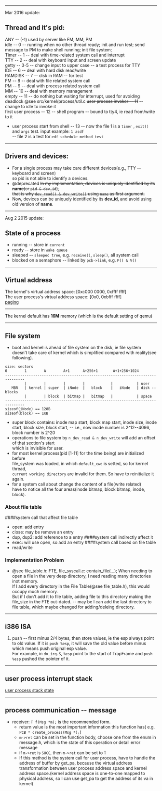 -----------------------------

Mar 2016 update:

## Thread and it's pid:  
ANY -- (-1) used by server like FM, MM, PM  
idle -- 0  -- running when no other thread ready; init and run test;
send message to PM to make shell running; init file system;  
Timer -- 1  -- deal with time-related system call and interrupt  
TTY -- 2  -- deal with keyboard input and screen update  
getty -- 3-5  -- change input to upper case -- a test process for TTY  
IDE -- 6  -- deal with hard disk read/write  
RAMDISK -- 7  -- disk in RAM -- for test  
FM -- 8  -- deal with file related system call  
PM -- 9  -- deal with process related system call  
MM -- 10  -- deal with memory management  
empty -- 11 -- do nothing but waiting for interrupt, used for avoiding deadlock @see src/kernel/process/util.c
~~user process invoker -- 11~~ -- change to idle to invoke it  
first user process -- 12  -- shell program -- bound to tty4, ie read from/write to it  
- user process start from shell -- 13
-- now the file 1 is a `timer` , `exit()` and `args` test. input example: `1 asdf`  
-- file 2 is a test for `edf schedule method test`

-------------

## Drivers and devices:
- For a single process may take care different devices(e.g., TTY -- keyboard and screen)  
so pid is not able to identify a devices.  
- @deprecated ~~In my implementation, devices is uniquely identified by its **name**(or `pid & dev_id`),  
that is why `dev_read() & dev_write()` using `name` as first argument.~~  
- Now, devices can be uniquely identified by its **dev_id**, and avoid using old version of **name**.

-----------------

Aug 2 2015 update:

## State of a process
- running -- store in `current`
- ready -- store in `wake queue`
- sleeped -- `sleeped tree`, e.g. `receive()`, `sleep()`, all system call
- blocked on a semaphore -- linked by `pcb->link`, e.g. `P() & V()`


----------------------

## Virtual address
The kernel's virtual address space: [0xc000 0000, 0xffff ffff]  
The user process's virtual address space: [0x0, 0xbfff ffff]  
[paging](docs/pic/paging.png)

-----------------

The kernel default has **16M** memory
(which is the default setting of qemu)  

-----------------------

## File system
- boot and kernel is ahead of file system on the disk, ie file system  
doesn't take care of kernel which is simplified compared with reality(see following).  

```
size: sectors
0        1        A        A+1      A+256+1       A+1+256+1024
-------------------------------------------------------------------------------
         |        |        |        |            |           | user 
   MBR   | kernel | super  | iNode  |   block    |   iNode   | disk -- blocks
         |        | block  | bitmap |   bitmap   |           | space
-------------------------------------------------------------------------------
sizeof(iNode) == 128B
sizeof(block) == 1KB
```
- super block contains: inode map start, block map start, inode size, inode start, block size, block start, 
-- i.e., now inode number is 2^12--4096, block number is 2^20
- operations to file system by `n_dev_read & n_dev_write` will add an offset of that section's start  
which is invisible for user.
- for most kernel process(pid [1-11] for the time being) are initialized before  
  file_system was loaded, in which `default_cwd` is setted, so for kernel thread,  
  `current working directory` are invalid for them. So have to reinitialize it again.  
- for a system call about change the content of a file(write related)  
have to notice all the four areas(inode bitmap, block bitmap, inode, block).

### About file table
####system call that affect file table
- open: add entry
- close: may be remove an entry
- dup, dup2: add reference to a entry
####system call indirectly affect it
- exec: will use open, so add an entry
####system call based on file table
- read/write

### Implementation Problem

- @see file_table.h: FTE, file_syscall.c: contain_file(...);
When needing to open a file in the very deep directory, I need reading many directories inot memory.  
If I add every directory in the File Table(@see file_table.h), this would occupy much memory.  
But if I don't add it to file table, adding file to this directory making the file_size in the FTE out-dated.
-- may be I can add the last directory to file table, which maybe changed for adding/deleing directory.  

------------

## i386 ISA
1. push -- first minus 2/4 bytes, then store values, ie the esp always point to old value. If it is `push %esp`, it will save the old value before minus which means push original esp value.  
For example, in `do_irq.S`, `%esp` point to the start of TrapFrame and `push %esp` pushed the pointer of it.  


-------------------------

## user process interrupt stack
[user process stack state](pic/user_process_stack.jpg)  


--------------------

## process communication -- message

- receiver: `T f(Msg *m);` is the recommended form.  
	- return value is the most important information this function has( e.g. `PCB * create_process(Msg *);`)  
	- `m->ret` can be set in the function body, choose one from the enum in message.h, which is the state of this operation or detail error message  
    - if `m->ret` is `SUCC`, then `m->ret` can be set to `T`
    - If this method is the system call for user process, have to handle the address of buffer by get_pa, because the virtual address transformation between user process address space and kernel address space.(kernel address space is one-to-one mapped to physical address, so I can use get_pa to get the address of its va in kernel)

